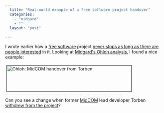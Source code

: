 ```yaml
---
  title: "Real-world example of a free software project handover"
  categories: 
    - "midgard"
    - ""
  layout: "post"

---
```

<p>
I wrote earlier how a <a href="http://en.wikipedia.org/wiki/Free_software">free software</a> project <a href="http://bergie.iki.fi/blog/free_software_at_work-openpsa2_is_making_a_return/">never stops as long as there are people interested</a> in it. Looking at <a href="http://www.ohloh.net/projects/midgard">Midgard's Ohloh analysis</a>, I found a nice example:
</p><p>
<a href="/files/ohloh-midcom-torben-bergie-handover.png"><img src="http://bergie.iki.fi/midcom-serveattachmentguid-f584398ea2af11dd8376b7642a260b5e0b5e/ohloh-midcom-torben-bergie-handover-tm.jpg" height="84" width="400" border="1" hspace="4" vspace="4" alt="Ohloh: MidCOM handover from Torben" title="Ohloh: MidCOM handover from Torben" /></a>
</p><p>
Can you see a change when former <a href="http://www.midgard-project.org/documentation/midcom/">MidCOM</a> lead developer Torben <a href="http://www.midgard-project.org/updates/withdraw-from-midcom/">withdrew from the project</a>?
</p>